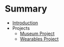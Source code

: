 # Summary

* [Introduction](README.md)
* Projects
  * [Museum Project](museum-project.md)
  * [Wearables Project](wearables-project.md)

